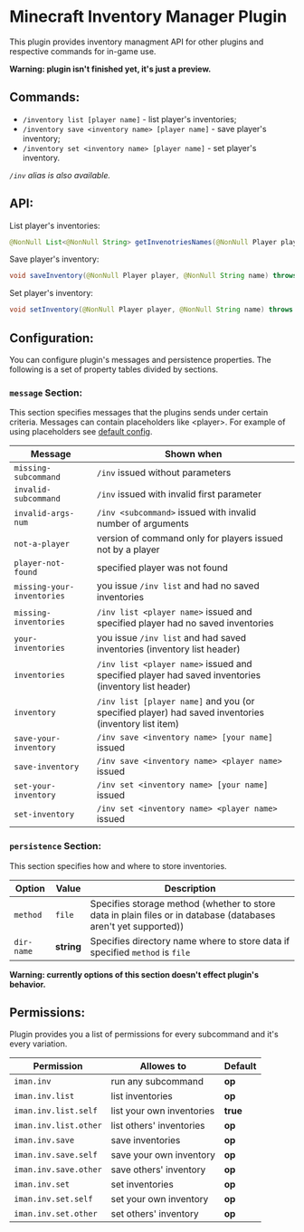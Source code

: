 # Minecraft Inventory Manager Plugin

This plugin provides inventory managment API for
other plugins and respective commands for in-game use.

**Warning: plugin isn't finished yet, it's just a preview.**

## Commands:

- `/inventory list [player name]` - list player's inventories;
- `/inventory save <inventory name> [player name]` - save player's inventory;
- `/inventory set <inventory name> [player name]` - set player's inventory.

*`/inv` alias is also available.*

## API:

List player's inventories:
```java
@NonNull List<@NonNull String> getInvenotriesNames(@NonNull Player player) throws Exception
```
 
Save player's inventory:
```java
void saveInventory(@NonNull Player player, @NonNull String name) throws Exception
```

Set player's inventory:
```java
void setInventory(@NonNull Player player, @NonNull String name) throws Exception
```

## Configuration:

You can configure plugin's messages and persistence properties.
The following is a set of property tables divided by sections.

### `message` Section:

This section specifies messages that the plugins sends under certain criteria.
Messages can contain placeholders like \<player\>.
For example of using placeholders see [default config](src/main/resources/config.yml).

| Message                    | Shown when                                                                                          |
|----------------------------|-----------------------------------------------------------------------------------------------------|
| `missing-subcommand`       | `/inv` issued without parameters                                                                    |
| `invalid-subcommand`       | `/inv` issued with invalid first parameter                                                          |
| `invalid-args-num`         | `/inv <subcommand>` issued with invalid number of arguments                                         |
| `not-a-player`             | version of command only for players issued not by a player                                          |
| `player-not-found`         | specified player was not found                                                                      |
| `missing-your-inventories` | you issue `/inv list` and had no saved inventories                                                  |
| `missing-inventories`      | `/inv list <player name>` issued and specified player had no saved inventories                      |
| `your-inventories`         | you issue `/inv list` and had saved inventories (inventory list header)                             |
| `inventories`              | `/inv list <player name>` issued and specified player had saved inventories (inventory list header) |
| `inventory`                | `/inv list [player name]` and you (or specified player) had saved inventories (inventory list item) |
| `save-your-inventory`      | `/inv save <inventory name> [your name]` issued                                                     |
| `save-inventory`           | `/inv save <inventory name> <player name>` issued                                                   |
| `set-your-inventory`       | `/inv set <inventory name> [your name]` issued                                                      |
| `set-inventory`            | `/inv set <inventory name> <player name>` issued                                                    |
  
### `persistence` Section:

This section specifies how and where to store inventories.

| Option     | Value      | Description                                                                                                     |
|------------|------------|-----------------------------------------------------------------------------------------------------------------|
| `method`   | `file`     | Specifies storage method (whether to store data in plain files or in database (databases aren't yet supported)) |
| `dir-name` | **string** | Specifies directory name where to store data if specified `method` is `file`                                    |
  
**Warning: currently options of this section doesn't effect plugin's behavior.**
  
## Permissions:

Plugin provides you a list of permissions for every subcommand and it's every variation.

| Permission            | Allowes to                | Default  |
|-----------------------|---------------------------|----------|
| `iman.inv`            | run any subcommand        | **op**   |
| `iman.inv.list`       | list inventories          | **op**   |
| `iman.inv.list.self`  | list your own inventories | **true** |
| `iman.inv.list.other` | list others' inventories  | **op**   |
| `iman.inv.save`       | save inventories          | **op**   |
| `iman.inv.save.self`  | save your own inventory   | **op**   |
| `iman.inv.save.other` | save others' inventory    | **op**   |
| `iman.inv.set`        | set inventories           | **op**   |
| `iman.inv.set.self`   | set your own inventory    | **op**   |
| `iman.inv.set.other`  | set others' inventory     | **op**   |
